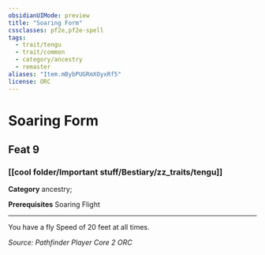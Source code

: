 ```yaml
---
obsidianUIMode: preview
title: "Soaring Form"
cssclasses: pf2e,pf2e-spell
tags:
  - trait/tengu
  - trait/common
  - category/ancestry
  - remaster
aliases: "Item.mBybPUGRmXOyxRf5"
license: ORC
---
```

# Soaring Form
## Feat 9
### [[cool folder/Important stuff/Bestiary/zz_traits/tengu]]

**Category** ancestry; 



**Prerequisites** Soaring Flight
* * *
You have a fly Speed of 20 feet at all times.

*Source: Pathfinder Player Core 2*
*ORC*